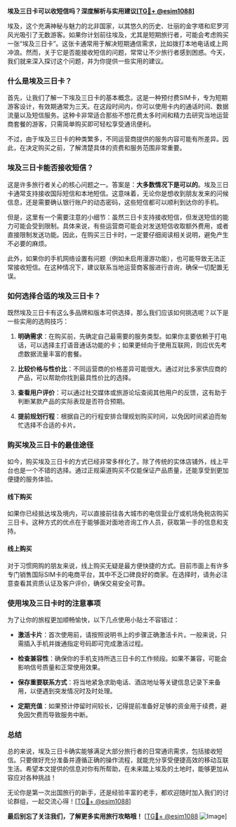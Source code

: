 **埃及三日卡可以收短信吗？深度解析与实用建议[[TG💪+ @esim1088](https://t.me/s/esim1088)]**

埃及，这个充满神秘与魅力的北非国家，以其悠久的历史、壮丽的金字塔和尼罗河风光吸引了无数游客。如果你计划前往埃及，尤其是短期旅行者，可能会考虑购买一张“埃及三日卡”。这张卡通常用于解决短期通信需求，比如拨打本地电话或上网冲浪。然而，关于它是否能接收短信的问题，常常让不少旅行者感到困惑。今天，我们就来深入探讨这个问题，并为你提供一些实用的建议。

### **什么是埃及三日卡？**

首先，让我们了解一下埃及三日卡的基本概念。这是一种预付费SIM卡，专为短期游客设计，有效期通常为三天。在这段时间内，你可以使用卡内的通话时间、数据流量以及短信服务。这种卡非常适合那些不想花费太多时间和精力去研究当地运营商套餐的游客，只需简单购买即可轻松享受通讯便利。

不过，由于埃及三日卡的种类繁多，不同运营商提供的服务内容可能有所差异。因此，在决定购买之前，了解清楚具体的资费和服务范围非常重要。

### **埃及三日卡能否接收短信？**

这是许多旅行者关心的核心问题之一。答案是：**大多数情况下是可以的**。埃及三日卡通常支持接收国际短信和本地短信。这意味着，无论你是想收到朋友发来的问候信息，还是需要确认银行账户的动态密码，这些短信都可以顺利到达你的手机。

但是，这里有一个需要注意的小细节：虽然三日卡支持接收短信，但发送短信的能力可能会受到限制。具体来说，有些运营商可能会对发送短信收取额外费用，或者直接限制发送功能。因此，在购买三日卡时，一定要仔细阅读相关说明，避免产生不必要的麻烦。

此外，如果你的手机网络设置有问题（例如未启用漫游功能），也可能导致无法正常接收短信。在这种情况下，建议联系当地运营商客服进行咨询，确保一切配置无误。

### **如何选择合适的埃及三日卡？**

既然埃及三日卡有这么多品牌和版本可供选择，那么我们应该如何挑选呢？以下是一些实用的选购技巧：

1. **明确需求**：在购买前，先确定自己最需要的服务类型。如果你主要依赖于打电话，可以选择主打语音通话功能的卡；如果更倾向于使用互联网，则应优先考虑数据流量丰富的套餐。

2. **比较价格与性价比**：不同运营商的价格差异可能很大。通过对比多家供应商的产品，可以帮助你找到最具性价比的选择。

3. **查看用户评价**：可以通过社交媒体或旅游论坛查阅其他用户的反馈，这有助于判断某款产品的实际表现是否符合预期。

4. **提前规划行程**：根据自己的行程安排合理规划购买时间，以免因时间紧迫而匆忙选择不合适的卡片。

### **购买埃及三日卡的最佳途径**

如今，购买埃及三日卡的方式已经非常多样化了。除了传统的实体店铺外，线上平台也是一个不错的选择。通过正规渠道购买不仅能保证产品质量，还能享受到更加便捷的服务体验。

#### **线下购买**
如果你已经抵达埃及境内，可以直接前往各大城市的电信营业厅或机场免税店购买三日卡。这种方式的优点在于能够面对面地咨询工作人员，获取第一手的信息和支持。

#### **线上购买**
对于习惯网购的朋友来说，线上购买无疑是最方便快捷的方式。目前市面上有许多专门销售国际SIM卡的电商平台，其中不乏口碑良好的商家。在选择时，请务必注意查看其资质认证及客户评价，确保交易安全可靠。

### **使用埃及三日卡时的注意事项**

为了让你的旅程更加顺畅愉快，以下几点使用小贴士不容错过：

- **激活卡片**：首次使用前，请按照说明书上的步骤正确激活卡片。一般来说，只需插入手机并拨通指定号码即可完成激活过程。
  
- **检查兼容性**：确保你的手机支持所选三日卡的工作频段。如果不兼容，可能会影响信号质量和正常使用效果。

- **保存重要联系方式**：将当地紧急求助电话、酒店地址等关键信息记录下来备用，以便遇到突发情况时及时处理。

- **定期充值**：如果预计停留时间较长，记得提前准备好足够的资金用于续费，避免因欠费而导致服务中断。

### **总结**

总的来说，埃及三日卡确实能够满足大部分旅行者的日常通讯需求，包括接收短信。只要做好充分准备并遵循正确的操作流程，就能充分享受便捷高效的移动互联生活。希望本文提供的信息对你有所帮助，在未来踏上埃及的土地时，能够更加从容应对各种挑战！

无论你是第一次出国旅行的新手，还是经验丰富的老手，都欢迎随时加入我们的讨论群组，一起交流心得！[[TG💪+ @esim1088](https://t.me/s/esim1088)]

**最后别忘了关注我们，了解更多实用旅行攻略哦！** [[TG💪+ @esim1088](https://t.me/s/esim1088) ![Image](https://i.postimg.cc/4NQfJmqS/Snipaste-2025-05-13-00-14-12.png)]